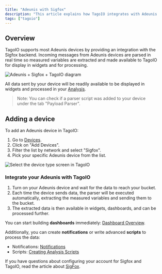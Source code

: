 ```yaml
---
title: "Adeunis with Sigfox"
description: "This article explains how TagoIO integrates with Adeunis devices via the Sigfox backend, how incoming data is parsed and made available for Analysis, and how to add an Adeunis device in TagoIO."
tags: ["tagoio"]
---
```

## Overview
TagoIO supports most Adeunis devices by providing an integration with the Sigfox backend. Incoming messages from Adeunis devices are parsed in real time so measured variables are extracted and made available to TagoIO for display in widgets and for processing.

![Adeunis + Sigfox + TagoIO diagram](/docs_imagem/tagoio/adeunis-with-sigfox-2.png)

All data sent by your device will be readily available to be displayed in widgets and processed in your [Analysis](/docs/tagoio/analysis/).

> Note: You can check if a parser script was added to your device under the tab "Payload Parser".

## Adding a device
To add an Adeunis device in TagoIO:
1. Go to [Devices](https://tago.io/devices).
2. Click on "Add Devices".
3. Filter the list by network and select "Sigfox".
4. Pick your specific Adeunis device from the list.

![Select the device type screen in TagoIO](/docs_imagem/tagoio/adeunis-with-sigfox-2.png)

### Integrate your Adeunis with TagoIO
1. Turn on your Adeunis device and wait for the data to reach your bucket.  
2. Each time the device sends data, the parser will be executed automatically, extracting the measured variables and sending them to the bucket.  
3. The extracted data is then available in widgets, dashboards, and can be processed further.

You can start building **dashboards** immediately: [Dashboard Overview](/docs/tagoio/dashboards/).

Additionally, you can create **notifications** or write advanced **scripts** to process the data:
- Notifications: [Notifications](/docs/tagoio/actions/)  
- Scripts: [Creating Analysis Scripts](/docs/tagoio/analysis/creating-analysis)

If you have questions about configuring your account for Sigfox and TagoIO, read the article about [SigFox](/docs/tagoio/integrations/networks/sigfox/sigfox).